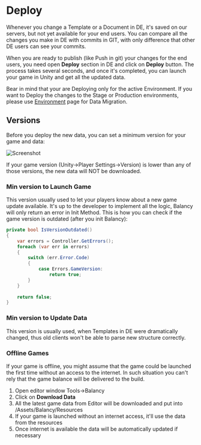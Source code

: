 # Deploy

Whenever you change a Template or a Document in DE, it's saved on our servers, but not yet available for your end users. You can compare all the changes you make in DE with commits in GIT, with only difference that other DE users can see your commits. 

When you are ready to publish (like Push in git) your changes for the end users, you need open **Deploy** section in DE and click on **Deploy** button.
The process takes several seconds, and once it's completed, you can launch your game in Unity and get all the updated data.

Bear in mind that your are Deploying only for the active Environment. If you want to Deploy the changes to the Stage or Production environments, please use [Environment](/data_editor/advanced/environment) page for Data Migration.

## Versions

Before you deploy the new data, you can set a minimum version for your game and data:

![Screenshot](/img/de_example/de_deploy.jpg)

If your game version (Unity->Player Settings->Version) is lower than any of those versions, the new data will NOT be downloaded.

### Min version to Launch Game
This version usually used to let your players know about a new game update available. It's up to the developer to implement all the logic, Balancy will only return an error in Init Method. This is how you can check if the game version is outdated (after you init Balancy): 

```csharp fct_label="Unity"
private bool IsVersionOutdated()
{
    var errors = Controller.GetErrors();
    foreach (var err in errors)
    {
        switch (err.Error.Code)
        {
            case Errors.GameVersion:
                return true;
        }
    }
    
    return false;
}
```

### Min version to Update Data
This version is usually used, when Templates in DE were dramatically changed, thus old clients won't be able to parse new structure correctly.


### Offline Games

If your game is offline, you might assume that the game could be launched the first time without an access to the internet. In such situation you can't rely that the game balance will be delivered to the build.

1. Open editor window Tools->Balancy
2. Click on **Download Data**
3. All the latest game data from Editor will be downloaded and put into /Assets/Balancy/Resources
4. If your game is launched without an internet access, it'll use the data from the resources
5. Once internet is available the data will be automatically updated if necessary
